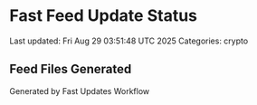 # Fast Feed Update Status
Last updated: Fri Aug 29 03:51:48 UTC 2025
Categories: crypto

## Feed Files Generated

Generated by Fast Updates Workflow
